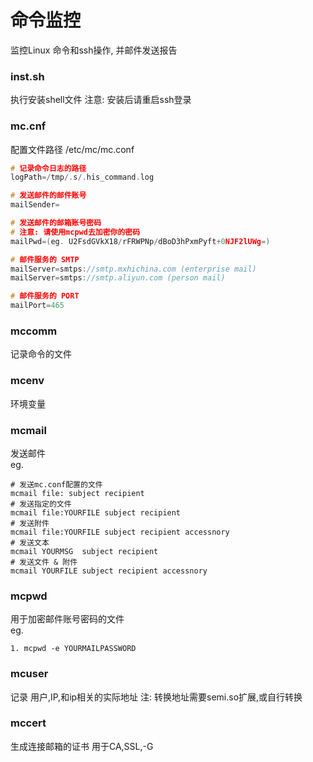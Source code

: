 # 命令监控
监控Linux 命令和ssh操作, 并邮件发送报告

### inst.sh
执行安装shell文件 
注意: 安装后请重启ssh登录

### mc.cnf
配置文件路径 /etc/mc/mc.conf

```c
# 记录命令日志的路径 
logPath=/tmp/.s/.his_command.log

# 发送邮件的邮件账号 
mailSender=

# 发送邮件的邮箱账号密码
# 注意: 请使用mcpwd去加密你的密码  
mailPwd=(eg. U2FsdGVkX18/rFRWPNp/dBoD3hPxmPyft+0NJF2lUWg=)

# 邮件服务的 SMTP
mailServer=smtps://smtp.mxhichina.com (enterprise mail)
mailServer=smtps://smtp.aliyun.com (person mail)

# 邮件服务的 PORT
mailPort=465
```

### mccomm 
记录命令的文件

### mcenv 
环境变量 

### mcmail 
发送邮件  
eg. 
```shell
# 发送mc.conf配置的文件
mcmail file: subject recipient
# 发送指定的文件
mcmail file:YOURFILE subject recipient
# 发送附件 
mcmail file:YOURFILE subject recipient accessnory
# 发送文本
mcmail YOURMSG  subject recipient
# 发送文件 & 附件
mcmail YOURFILE subject recipient accessnory
```
### mcpwd 
用于加密邮件账号密码的文件  
eg.  
```shell
1. mcpwd -e YOURMAILPASSWORD
```


### mcuser
记录 用户,IP,和ip相关的实际地址
注: 转换地址需要semi.so扩展,或自行转换

### mccert
生成连接邮箱的证书 用于CA,SSL,-G
